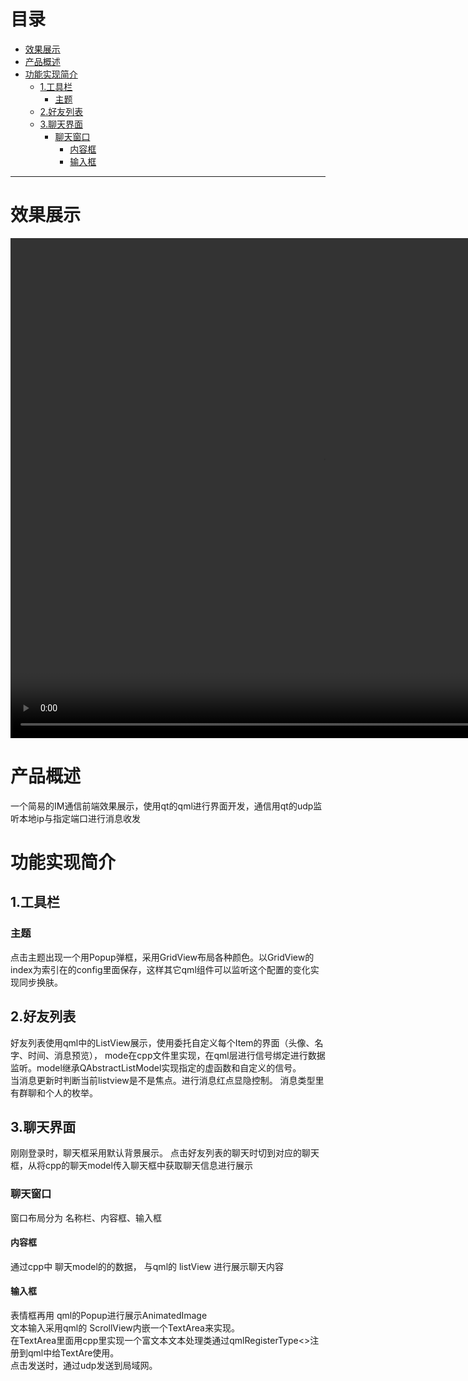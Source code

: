 # 目录

- [效果展示](#效果展示-1)
- [产品概述](#产品概述-2)
- [功能实现简介](#功能实现简介-3)
    - [1.工具栏](#1-工具栏-1)
        - [主题](#主题-1)
    - [2.好友列表](#2-好友列表-2)
    - [3.聊天界面](#3-聊天界面-3)
        - [聊天窗口](#聊天窗口-2)
            - [内容框](#内容框-1)
            - [输入框](#输入框-2)

---
# 效果展示 <a id="效果展示-1"></a>

<video width="1000" height="800" controls>
  <source src="wechat.mp4" type="video/mp4">
</video>

# 产品概述 <a id="产品概述-2"></a>
一个简易的IM通信前端效果展示，使用qt的qml进行界面开发，通信用qt的udp监听本地ip与指定端口进行消息收发

# 功能实现简介 <a id="功能实现简介-3"></a>
## 1.工具栏 <a id="1-工具栏-1"></a>
### 主题 <a id="主题-1"></a>
点击主题出现一个用Popup弹框，采用GridView布局各种颜色。以GridView的index为索引在的config里面保存，这样其它qml组件可以监听这个配置的变化实现同步换肤。
## 2.好友列表 <a id="2-好友列表-2"></a>
好友列表使用qml中的ListView展示，使用委托自定义每个Item的界面（头像、名字、时间、消息预览），
mode在cpp文件里实现，在qml层进行信号绑定进行数据监听。model继承QAbstractListModel实现指定的虚函数和自定义的信号。    
当消息更新时判断当前listview是不是焦点。进行消息红点显隐控制。
消息类型里有群聊和个人的枚举。
## 3.聊天界面 <a id="3-聊天界面-3"></a>
刚刚登录时，聊天框采用默认背景展示。
点击好友列表的聊天时切到对应的聊天框，从将cpp的聊天model传入聊天框中获取聊天信息进行展示
### 聊天窗口 <a id="聊天窗口-2"></a>
窗口布局分为 名称栏、内容框、输入框
#### 内容框 <a id="内容框-1"></a>
通过cpp中 聊天model的的数据， 与qml的 listView 进行展示聊天内容
#### 输入框 <a id="输入框-2"></a>
表情框再用 qml的Popup进行展示AnimatedImage  
文本输入采用qml的 ScrollView内嵌一个TextArea来实现。  
在TextArea里面用cpp里实现一个富文本文本处理类通过qmlRegisterType<>注册到qml中给TextAre使用。  
点击发送时，通过udp发送到局域网。